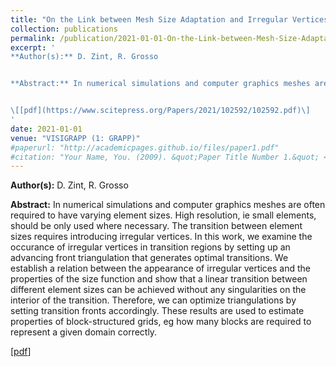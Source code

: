 ```yaml
---
title: "On the Link between Mesh Size Adaptation and Irregular Vertices"
collection: publications
permalink: /publication/2021-01-01-On-the-Link-between-Mesh-Size-Adaptation-and-Irregular-Vertices
excerpt: '
**Author(s):** D. Zint, R. Grosso


**Abstract:** In numerical simulations and computer graphics meshes are often required to have varying element sizes. High resolution, ie small elements, should be only used where necessary. The transition between element sizes requires introducing irregular vertices. In this work, we examine the occurance of irregular vertices in transition regions by setting up an advancing front triangulation that generates optimal transitions. We establish a relation between the appearance of irregular vertices and the properties of the size function and show that a linear transition between different element sizes can be achieved without any singularities on the interior of the transition. Therefore, we can optimize triangulations by setting transition fronts accordingly. These results are used to estimate properties of block-structured grids, eg how many blocks are required to represent a given domain correctly.


\[[pdf](https://www.scitepress.org/Papers/2021/102592/102592.pdf)\]
'
date: 2021-01-01
venue: "VISIGRAPP (1: GRAPP)"
#paperurl: "http://academicpages.github.io/files/paper1.pdf"
#citation: "Your Name, You. (2009). &quot;Paper Title Number 1.&quot; <i>Journal 1</i>. 1(1)."
---
```


**Author(s):** D. Zint, R. Grosso

**Abstract:** In numerical simulations and computer graphics meshes are often required to have varying element sizes. High resolution, ie small elements, should be only used where necessary. The transition between element sizes requires introducing irregular vertices. In this work, we examine the occurance of irregular vertices in transition regions by setting up an advancing front triangulation that generates optimal transitions. We establish a relation between the appearance of irregular vertices and the properties of the size function and show that a linear transition between different element sizes can be achieved without any singularities on the interior of the transition. Therefore, we can optimize triangulations by setting transition fronts accordingly. These results are used to estimate properties of block-structured grids, eg how many blocks are required to represent a given domain correctly.

\[[pdf](https://www.scitepress.org/Papers/2021/102592/102592.pdf)\]
